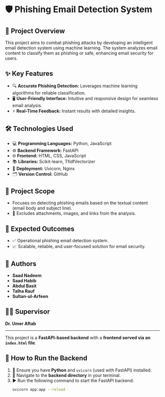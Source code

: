 # 🛡️ Phishing Email Detection System

## 📄 Project Overview
This project aims to combat phishing attacks by developing an intelligent email detection system using machine learning. The system analyzes email content to classify them as phishing or safe, enhancing email security for users.

## ✨ Key Features
- 🔍 **Accurate Phishing Detection:** Leverages machine learning algorithms for reliable classification.  
- 🖥️ **User-Friendly Interface:** Intuitive and responsive design for seamless email analysis.  
- ⚡ **Real-Time Feedback:** Instant results with detailed insights.  

## 🛠️ Technologies Used
- 💻 **Programming Languages:** Python, JavaScript  
- ⚙️ **Backend Framework:** FastAPI  
- 🌐 **Frontend:** HTML, CSS, JavaScript  
- 📚 **Libraries:** Scikit-learn, TfidfVectorizer  
- 🚀 **Deployment:** Uvicorn, Nginx  
- 🗂️ **Version Control:** GitHub  

## 📝 Project Scope
- Focuses on detecting phishing emails based on the textual content (email body and subject line).  
- 🚫 Excludes attachments, images, and links from the analysis.  

## 🎯 Expected Outcomes
- ✅ Operational phishing email detection system.  
- 📈 Scalable, reliable, and user-focused solution for email security.  

## 👥 Authors
- **Saad Nadeem**  
- **Saad Habib**  
- **Abdul Basit**  
- **Talha Rauf**  
- **Sultan-ul-Arfeen**  

## 👨‍🏫 Supervisor
**Dr. Umer Aftab**  


---
This project is a **FastAPI-based backend** with a **frontend served via an `index.html` file**.

## 🚀 How to Run the Backend

1. 🔧 Ensure you have **Python** and `uvicorn` (used with FastAPI) installed.  
2. 📂 Navigate to the **backend directory** in your terminal.  
3. ▶️ Run the following command to start the FastAPI backend:  
   ```bash
   uvicorn app:app --reload

